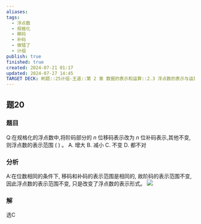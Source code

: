 ```yaml
---
aliases: 
tags:
  - 浮点数
  - 规格化
  - 移码
  - 补码
  - 做错了
  - 计组
publish: true
finished: true
created: 2024-07-21 01:17
updated: 2024-07-27 14:45
TARGET DECK: 刷题::25计组-王道::第 2 章 数据的表示和运算::2.3 浮点数的表示与运算::题20
---
```


## 题20
### 题目
Q:在规格化的浮点数中,将阶码部分的 $n$ 位移码表示改为 $n$ 位补码表示,其他不变,则浮点数的表示范围 ( ) 。
A. 增大 B. 减小 C. 不变 D. 都不对
### 分析
A:在位数相同的条件下, 移码和补码的表示范围是相同的, 故阶码的表示范围不变, 因此浮点数的表示范围不变, 只是改变了浮点数的表示形式。
![](https://img.hwenyi.tech/202407271446230.webp)
### 解
选C
